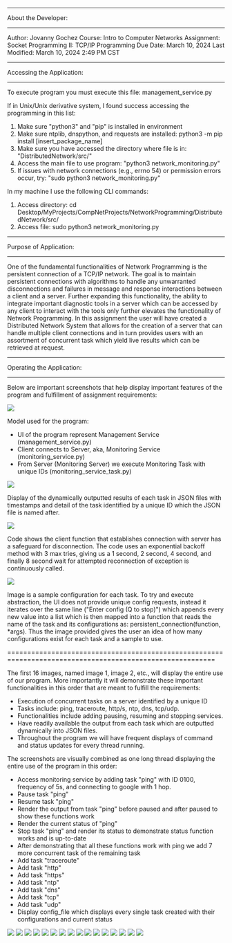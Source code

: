 ********************
About the Developer:
********************
Author: Jovanny Gochez
Course: Intro to Computer Networks
Assignment: Socket Programming II: TCP/IP Programming
Due Date: March 10, 2024
Last Modified: March 10, 2024 2:49 PM CST

**************************
Accessing the Application:
**************************
To execute program you must execute this file: management_service.py

If in Unix/Unix derivative system, I found success accessing the programming in this list:
1) Make sure "python3" and "pip" is installed in environment
2) Make sure ntplib, dnspython, and requests are installed: python3 -m pip install [insert_package_name]
3) Make sure you have accessed the directory where file is in: "DistributedNetwork/src/"
4) Access the main file to use program: "python3 network_monitoring.py"
5) If issues with network connections (e.g., errno 54) or permission errors occur, try: "sudo python3 network_monitoring.py"

In my machine I use the following CLI commands: 
1) Access directory: cd Desktop/MyProjects/CompNetProjects/NetworkProgramming/DistributedNetwork/src/  
2) Access file: sudo python3 network_monitoring.py

***********************
Purpose of Application:
***********************
One of the fundamental functionalities of Network Programming is the persistent connection of a TCP/IP network.
The goal is to maintain persistent connections with algorithms to handle any unwarranted disconnections and failures
in message and response interactions between a client and a server. Further expanding this functionality, the ability
to integrate important diagnostic tools in a server which can be accessed by any client to interact with the tools
only further elevates the functionality of Network Programming. In this assignment the user will have created
a Distributed Network System that allows for the creation of a server that can handle multiple client connections and in
turn provides users with an assortment of concurrent task which yield live results which can be retrieved at request.

**************************
Operating the Application:
**************************
Below are important screenshots that help display important features of the program and fulfillment of 
assignment requirements:

![](images/distributed_network_model.png)

Model used for the program:
 - UI of the program represent Management Service (management_service.py)
 - Client connects to Server, aka, Monitoring Service (monitoring_service.py)
 - From Server (Monitoring Server) we execute Monitoring Task with unique IDs (monitoring_service_task.py)

![](images/dynamic_output.png)

Display of the dynamically outputted results of each task in JSON files with timestamps and detail of the
task identified by a unique ID which the JSON file is named after.

![](images/conn_recovery.png)

Code shows the client function that establishes connection with server has a safeguard for disconnection.
The code uses an exponential backoff method with 3 max tries, giving us a 1 second, 2 second, 4 second, and
finally 8 second wait for attempted reconnection of exception is continuously called.

![](images/config_options.png)

Image is a sample configuration for each task. To try and execute abstraction, the UI does not provide
unique config requests, instead it iterates over the same line ("Enter config (Q to stop)") which appends
every new value into a list which is then mapped into a function that reads the name of the task and its
configurations as: persistent_connection(function, *args). Thus the image provided gives the user an idea of
how many configurations exist for each task and a sample to use.

==========================================================================================================

The first 16 images, named image 1, image 2, etc., will display the entire use of our program.
More importantly it will demonstrate these important functionalities in this order that are meant
to fulfill the requirements:

 - Execution of concurrent tasks on a server identified by a unique ID 
 - Tasks include: ping, traceroute, http/s, ntp, dns, tcp/udp. 
 - Functionalities include adding pausing, resuming and stopping services. 
 - Have readily available the output from each task which are outputted dynamically into JSON files. 
 - Throughout the program we will have frequent displays of command and status updates for every thread running.


The screenshots are visually combined as one long thread displaying the entire use of the program in this order:

 - Access monitoring service by adding task "ping" with ID 0100, frequency of 5s, and connecting to google with 1 hop. 
 - Pause task "ping"
 - Resume task "ping"
 - Render the output from task "ping" before paused and after paused to show these functions work 
 - Render the current status of "ping"
 - Stop task "ping" and render its status to demonstrate status function works and is up-to-date 
 - After demonstrating that all these functions work with ping we add 7 more concurrent task of the remaining task 
 - Add task "traceroute"
 - Add task "http"
 - Add task "https"
 - Add task "ntp"
 - Add task "dns"
 - Add task "tcp"
 - Add task "udp"
 - Display config_file which displays every single task created with their configurations and current status

![](images/1.png)
![](images/2.png)
![](images/3.png)
![](images/4.png)
![](images/5.png)
![](images/6.png)
![](images/7.png)
![](images/8.png)
![](images/9.png)
![](images/10.png)
![](images/11.png)
![](images/12.png)
![](images/13.png)
![](images/14.png)
![](images/15.png)
![](images/16.png)
